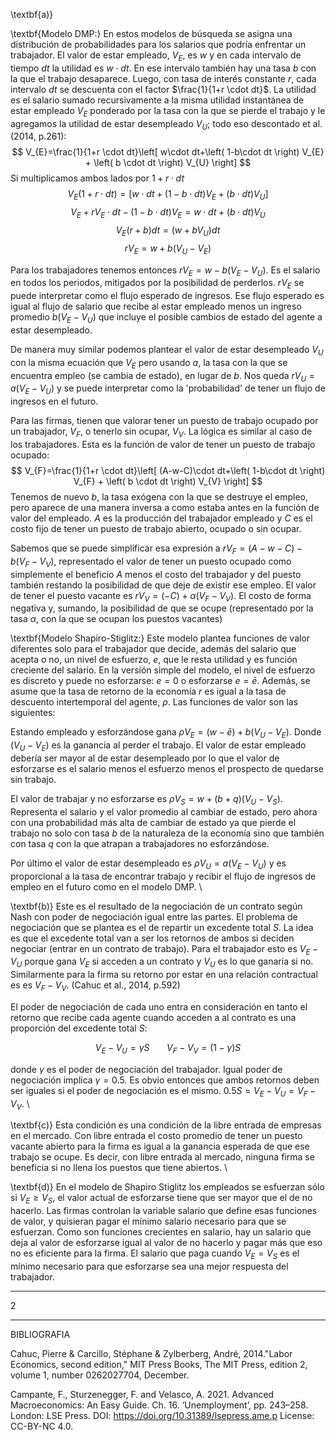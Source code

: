 \textbf{a)}

\textbf{Modelo DMP:} En estos modelos de búsqueda se asigna una distribución de probabilidades para los salarios que podría enfrentar un trabajador. El valor de estar empleado, $V_{E}$, es $w$ y en cada intervalo de tiempo $dt$ la utilidad es $w\cdot dt$. En ese intervalo también hay una tasa $b$ con la que el trabajo desaparece. Luego, con tasa de interés constante $r$, cada intervalo $dt$ se descuenta con el factor $\frac{1}{1+r \cdot dt}$. La utilidad es el salario sumado recursivamente a la misma utilidad instantánea de estar empleado $V_{E}$ ponderado por la tasa con la que se pierde el trabajo y le agregamos la utilidad de estar desempleado $V_{U}$; todo eso descontado et al. (2014, p.261):
$$
V_{E}=\frac{1}{1+r \cdot dt}\left[ w\cdot dt+\left( 1-b\cdot dt \right) V_{E} + \left( b \cdot dt \right)  V_{U}  \right] 
$$
Si multiplicamos ambos lados por $1+r\cdot dt$
$$
V_{E}\left( 1+r \cdot dt \right) =\left[ w\cdot dt+\left( 1-b\cdot dt \right) V_{E} + \left( b \cdot dt \right)  V_{U}  \right] 
$$$$
V_{E}+rV_{E} \cdot dt-\left( 1-b\cdot dt \right) V_{E} =w\cdot dt + \left( b \cdot dt \right)  V_{U}
$$
$$
V_{E}\left( r+b \right)dt =(w+ b V_{U})dt
$$
$$
rV_{E}=w+b(V_{U}-V_{E})
$$

Para los trabajadores tenemos entonces $rV_{E}=w-b(V_{E}-V_{U})$. Es el salario en todos los periodos, mitigados por la posibilidad de perderlos. $rV_{E}$ se puede interpretar como el flujo esperado de ingresos. Ese flujo esperado es igual al flujo de salario que recibe al estar empleado menos un ingreso promedio $b(V_{E}-V_{U})$ que incluye el posible cambios de estado del agente a estar desempleado.

De manera muy similar podemos plantear el valor de estar desempleado $V_{U}$ con la misma ecuación que $V_{E}$ pero usando $a$, la tasa con la que se encuentra empleo (se cambia de estado), en lugar de $b$. Nos queda $rV_{U}=a(V_{E}-V_{U})$ y se puede interpretar como la 'probabilidad' de tener un flujo de ingresos en el futuro.

Para las firmas, tienen que valorar tener un puesto de trabajo ocupado por un trabajador, $V_{F}$, o tenerlo sin ocupar, $V_{V}$. La lógica es similar al caso de los trabajadores. Esta es la función de valor de tener un puesto de trabajo ocupado:
$$
V_{F}=\frac{1}{1+r \cdot dt}\left[ (A-w-C)\cdot dt+\left( 1-b\cdot dt \right) V_{F} + \left( b \cdot dt \right)  V_{V}  \right] 
$$
Tenemos de nuevo $b$, la tasa exógena con la que se destruye el empleo, pero aparece de una manera inversa a como estaba antes en la función de valor del empleado. $A$ es la producción del trabajador empleado y $C$ es el costo fijo de tener un puesto de trabajo abierto, ocupado o sin ocupar. 

Sabemos que se puede simplificar esa expresión a $rV_{F}=(A-w-C)-b(V_{F}-V_{V})$, representado el valor de tener un puesto ocupado como simplemente el beneficio $A$ menos el costo del trabajador y del puesto también restando la posibilidad de que deje de existir ese empleo. El valor de tener el puesto vacante es $rV_{V}=(-C)+\alpha(V_{F}-V_{V})$. El costo de forma negativa y, sumando, la posibilidad de que se ocupe (representado por la tasa $\alpha$, con la que se ocupan los puestos vacantes)

\textbf{Modelo Shapiro-Stiglitz:}
Este modelo plantea funciones de valor diferentes solo para el trabajador que decide, además del salario que acepta o no, un nivel de esfuerzo, $e$, que le resta utilidad y es función creciente del salario. En la versión simple del modelo, el nivel de esfuerzo es discreto y puede no esforzarse: $e=0$ o esforzarse $e=\bar{e}$. Además, se asume que la tasa de retorno de la economía $r$ es igual a la tasa de descuento intertemporal del agente, $\rho$. Las funciones de valor son las siguientes:

Estando empleado y esforzándose gana $\rho V_{E}=(w-\bar{e})+b(V_{U}-V_{E})$. Donde $(V_{U}-V_{E})$ es la ganancia al perder el trabajo. El valor de estar empleado debería ser mayor al de estar desempleado por lo que el valor de esforzarse es el salario menos el esfuerzo menos el prospecto de quedarse sin trabajo.

El valor de trabajar y no esforzarse es $\rho V_{S}=w+(b+q)(V_{U}-V_{S})$. Representa el salario y el valor promedio al cambiar de estado, pero ahora con una probabilidad más alta de cambiar de estado ya que pierde el trabajo no solo con tasa $b$ de la naturaleza de la economía sino que también con tasa $q$ con la que atrapan a trabajadores no esforzándose.

Por último el valor de estar desempleado es $\rho V_{U}=a(V_{E}-V_{U})$ y es proporcional a la tasa de encontrar trabajo y recibir el flujo de ingresos de empleo en el futuro como en el modelo DMP.
\\

\textbf{b)} Este es el resultado de la negociación de un contrato según Nash con poder de negociación igual entre las partes. El problema de negociación que se plantea es el de repartir un excedente total $S$. La idea es que el excedente total van a ser los retornos de ambos si deciden negociar (entrar en un contrato de trabajo). Para el trabajador esto es $V_{E}-V_{U}$ porque gana $V_{E}$ si acceden a un contrato y $V_{U}$ es lo que ganaría si no. Similarmente para la firma su retorno por estar en una relación contractual es es $V_{F}-V_{V}$. (Cahuc et al., 2014, p.592)

El poder de negociación de cada uno entra en consideración en tanto el retorno que recibe cada agente cuando acceden a al contrato es una proporción del excedente total $S$:

$$
V_{E}-V_{U}=\gamma S \ \ \ \ \ \ \ V_{F}-V_{V}=(1-\gamma)S
$$

donde $\gamma$ es el poder de negociación del trabajador. Igual poder de negociación implica $\gamma=0.5$. Es obvio entonces que ambos retornos deben ser iguales si el poder de negociación es el mismo. $0.5S=V_{E}-V_{U}=V_{F}-V_{V}$.
\\

\textbf{c)} Esta condición es una condición de la libre entrada de empresas en el mercado. Con libre entrada el costo promedio de tener un puesto vacante abierto para la firma es igual a la ganancia esperada de que ese trabajo se ocupe. Es decir, con libre entrada al mercado, ninguna firma se beneficia si no llena los puestos que tiene abiertos.
\\

\textbf{d)} En el modelo de Shapiro Stiglitz los empleados se esfuerzan sólo si $V_{E}\geq V_{S}$, el valor actual de esforzarse tiene que ser mayor que el de no hacerlo. Las firmas controlan la variable salario que define esas funciones de valor, y quisieran pagar el mínimo salario necesario para que se esfuerzan. Como son funciones crecientes en salario, hay un salario que deja al valor de esforzarse igual al valor de no hacerlo y pagar más que eso no es eficiente para la firma. El salario que paga cuando $V_{E}= V_{S}$ es el mínimo necesario para que esforzarse sea una mejor respuesta del trabajador.

----
2




---
BIBLIOGRAFIA

Cahuc, Pierre & Carcillo, Stéphane & Zylberberg, André, 2014."Labor Economics, second edition," MIT Press Books, The MIT Press, edition 2, volume 1, number 0262027704, December.

Campante, F., Sturzenegger, F. and Velasco, A. 2021. Advanced Macroeconomics: An Easy Guide. Ch. 16. ‘Unemployment’, pp. 243–258. London: LSE Press. DOI: https://doi.org/10.31389/lsepress.ame.p License: CC-BY-NC 4.0.